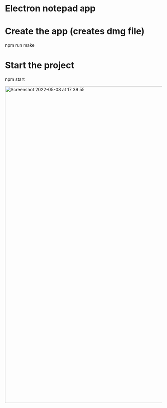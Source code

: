 # Electron notepad app

# Create the app (creates dmg file)

npm run make

# Start the project

npm start

<img width="1017" alt="Screenshot 2022-05-08 at 17 39 55" src="https://user-images.githubusercontent.com/13150682/167302362-e8f4f0e8-1c8a-4bc9-b562-79689623da31.png">
